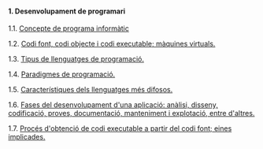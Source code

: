 #### 1. Desenvolupament de programari

1.1. [Concepte de programa informàtic](programa_informatic.md)

1.2. [Codi font, codi objecte i codi executable; màquines virtuals.](codi_font.md)

1.3. [Tipus de llenguatges de programació.](tipus.md)

1.4. [Paradigmes de programació.](paradigmes.md)

1.5. [Característiques dels llenguatges més difosos.](difosos.md)

1.6. [Fases del desenvolupament d'una aplicació: anàlisi, disseny, codificació, proves, documentació, manteniment i explotació, entre d'altres.](fases.md)

1.7. [Procés d'obtenció de codi executable a partir del codi font; eines implicades.]()
